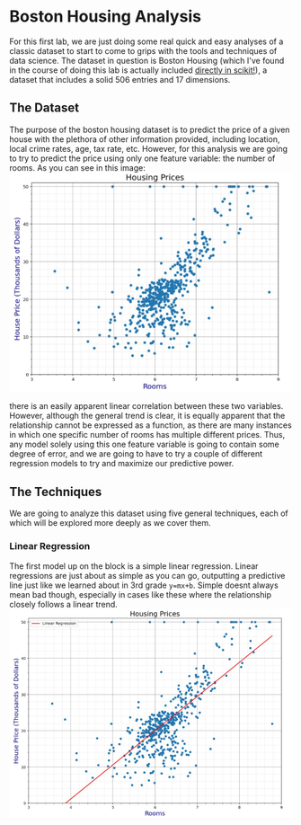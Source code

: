 # Boston Housing Analysis 

For this first lab, we are just doing some real quick and easy analyses of a classic dataset to start to come to grips with the tools and techniques of data science. The dataset in question is Boston Housing (which I've found in the course of doing this lab is actually included [directly in scikit!](https://scikit-learn.org/stable/modules/generated/sklearn.datasets.load_boston.html)), a dataset that includes a solid 506 entries and 17 dimensions.

## The Dataset
The purpose of the boston housing dataset is to predict the price of a given house with the plethora of other information provided, including location, local crime rates, age, tax rate, etc. However, for this analysis we are going to try to predict the price using only one feature variable: the number of rooms. As you can see in this image: ![](img1.jpg)

there is an easily apparent linear correlation between these two variables. However, although the general trend is clear, it is equally apparent that the relationship cannot be expressed as a function, as there are many instances in which one specific number of rooms has multiple different prices. Thus, any model solely using this one feature variable is going to contain some degree of error, and we are going to have to try a couple of different regression models to try and maximize our predictive power.

## The Techniques
We are going to analyze this dataset using five general techniques, each of which will be explored more deeply as we cover them.

### Linear Regression
The first model up on the block is a simple linear regression. Linear regressions are just about as simple as you can go, outputting a predictive line just like we learned about in 3rd grade `y=mx+b`. Simple doesnt always mean bad though, especially in cases like these where the relationship closely follows a linear trend. ![](img2.jpg)
